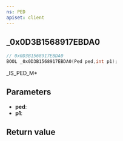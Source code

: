 ```yaml
---
ns: PED
apiset: client
---
```

## _0x0D3B1568917EBDA0

```c
// 0x0D3B1568917EBDA0
BOOL _0x0D3B1568917EBDA0(Ped ped,int p1);
```

_IS_PED_M*

## Parameters
* **ped**:
* **p1**:

## Return value

